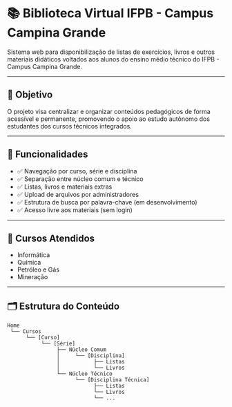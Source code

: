 # 📚 Biblioteca Virtual IFPB - Campus Campina Grande

Sistema web para disponibilização de listas de exercícios, livros e outros materiais didáticos voltados aos alunos do ensino médio técnico do IFPB - Campus Campina Grande.

---

## 🎯 Objetivo

O projeto visa centralizar e organizar conteúdos pedagógicos de forma acessível e permanente, promovendo o apoio ao estudo autônomo dos estudantes dos cursos técnicos integrados.

---

## 🧩 Funcionalidades

- ✅ Navegação por curso, série e disciplina
- ✅ Separação entre núcleo comum e técnico
- ✅ Listas, livros e materiais extras
- ✅ Upload de arquivos por administradores
- ✅ Estrutura de busca por palavra-chave (em desenvolvimento)
- ✅ Acesso livre aos materiais (sem login)

---

## 🏫 Cursos Atendidos

- Informática  
- Química  
- Petróleo e Gás  
- Mineração  

---

## 🗂 Estrutura do Conteúdo

```text
Home
 └── Cursos
      └── [Curso]
           └── [Série]
                ├── Núcleo Comum
                │     └── [Disciplina]
                │           ├── Listas
                │           └── Livros
                └── Núcleo Técnico
                      └── [Disciplina Técnica]
                            ├── Listas
                            └── Livros
                            └── ...
